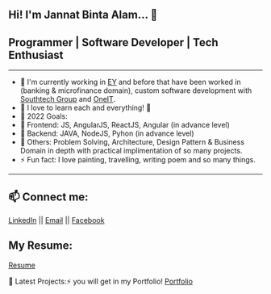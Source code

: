 
Hi! I'm Jannat Binta Alam... 👋
---

## Programmer | Software Developer | Tech Enthusiast
---

- 🔭 I'm currently working in [EY](https://www.ey.com/en_gl/locations/bangladesh) and before that have been worked in (banking & microfinance domain), custom software development with [Southtech Group](https://www.southtechgroup.com/) and [OneIT](https://oneit.com.au/).
- 🌱 I love to learn each and everything! 🤣
- 🥅 2022 Goals: 
-   🥅  Frontend: JS, AngularJS, ReactJS, Angular (in advance level)
-   🥅  Backend: JAVA, NodeJS, Pyhon (in advance level) 
-   🥅  Others: Problem Solving, Architecture, Design Pattern & Business Domain in depth with practical implimentation of so many projects.
- ⚡ Fun fact: I love painting, travelling, writing poem and so many things.

---

## 📫 Connect me:
[LinkedIn](https://www.linkedin.com/in/jannatbintaalam/) || [Email](jannat.cse.ewu@gmail.com) || [Facebook](https://www.facebook.com/jannat.ruma.7/)

## My Resume:
[Resume](https://github.com/JannatRuma/resume/blob/master/Resume_Jannat_Binta_Alam.pdf) 

📕 Latest Projects:⚡ you will get in my Portfolio!
     [Portfolio](https://jannatruma.github.io/home/)
